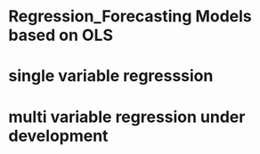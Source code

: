 # Regression_Forecasting Models based on OLS
# single variable regresssion
# multi variable regression under development
